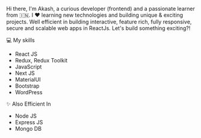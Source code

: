 Hi there, I'm Akash, a curious developer (frontend) and a passionate learner from 🇮🇳. I ❤️ learning new technologies and building unique & exciting projects. Well efficient in building interactive, feature rich, fully responsive, secure and scalable web apps in ReactJs. Let's build something exciting?!

💻 My skills

<ul>
<li>React JS</li>
 <li>Redux, Redux Toolkit</li>
 <li>JavaScript</li>
 <li>Next JS</li>
 <li>MaterialUI</li>
 <li>Bootstrap</li>
 <li>WordPress</li>
</ul>

✨ Also Efficient In

<ul>
<li>Node JS</li>
 <li>Express JS</li>
  <li>Mongo DB</li>
</ul>



